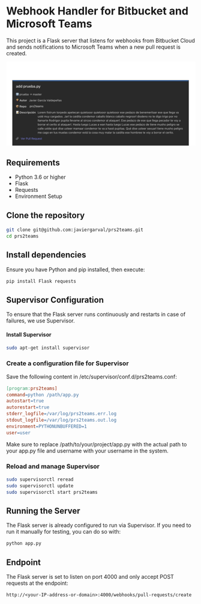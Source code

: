 # Webhook Handler for Bitbucket and Microsoft Teams

This project is a Flask server that listens for webhooks from Bitbucket Cloud and sends notifications to Microsoft Teams
when a new pull request is created.

![prs2teams-image](./prs2teams.png)

## Requirements

- Python 3.6 or higher
- Flask
- Requests
- Environment Setup

## Clone the repository

```bash
git clone git@github.com:javiergarval/prs2teams.git
cd prs2teams
```

## Install dependencies

Ensure you have Python and pip installed, then execute:

```bash
pip install Flask requests
```

## Supervisor Configuration

To ensure that the Flask server runs continuously and restarts in case of failures, we use Supervisor.

#### Install Supervisor

```bash
sudo apt-get install supervisor
```

### Create a configuration file for Supervisor

Save the following content in /etc/supervisor/conf.d/prs2teams.conf:

```makefile
[program:prs2teams]
command=python /path/app.py
autostart=true
autorestart=true
stderr_logfile=/var/log/prs2teams.err.log
stdout_logfile=/var/log/prs2teams.out.log
environment=PYTHONUNBUFFERED=1
user=user
```

Make sure to replace /path/to/your/project/app.py with the actual path to your app.py file and username with your
username in the system.

### Reload and manage Supervisor

```bash
sudo supervisorctl reread
sudo supervisorctl update
sudo supervisorctl start prs2teams
```

## Running the Server

The Flask server is already configured to run via Supervisor. If you need to run it manually for testing, you can do so
with:

```bash
python app.py
```

## Endpoint

The Flask server is set to listen on port 4000 and only accept POST requests at the endpoint:

```
http://<your-IP-address-or-domain>:4000/webhooks/pull-requests/create
```